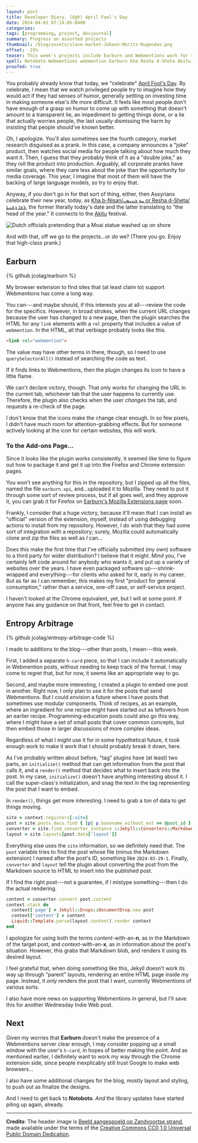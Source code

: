 ```yaml
---
layout: post
title: Developer Diary, (Ugh) April Fool's Day
date: 2024-04-01 07:14:05-0400
categories:
tags: [programming, project, devjournal]
summary: Progress on assorted projects
thumbnail: /blog/assets/slave-market-Johann-Moritz-Rugendas.png
offset: -15%
teaser: This week's projects include Earburn and Webmentions work for the blog.
spell: Notoboto Webmentions webmention Earburn Kha Resha d-Sheta Akitu Moai basename DocumentDrop Beeld aangespoeld Zandvoortse xpi
proofed: true
---
```


You probably already know that today, we "celebrate" [April Fool's Day](https://en.wikipedia.org/wiki/April_Fools%27_Day).  By celebrate, I mean that we watch privileged people try to imagine how they would act if they had senses of humor, generally settling on investing time in making someone else's life more difficult.  It feels like most people don't have enough of a grasp on humor to come up with something that doesn't amount to a transparent lie, an impediment to getting things done, or a lie that actually worries people, the last usually dismissing the harm by insisting that people should've known better.

Oh, I apologize.  You'll also sometimes see the fourth category, market research disguised as a prank.  In this case, a company announces a "joke" product, then watches social media for people talking about how much they want it.  Then, I guess that they probably think of it as a "double joke," as they roll the product into production.  Arguably, all corporate pranks have similar goals, where they care less about the joke than the opportunity for media coverage.  This year, I imagine that most of them will have the backing of large language models, so try to enjoy that.

Anyway, if you don't go in for that sort of thing, either, then Assyrians celebrate their new year, today, as [Kha b-Nisan/ܚܕ ܒܢܝܣܢ or Resha d-Sheta/ܪܫܐ ܕܫܢܬܐ](https://en.wikipedia.org/wiki/Kha_b-Nisan), the former literally today's date and the latter translating to "the head of the year."  It connects to the [Akitu](https://en.wikipedia.org/wiki/Akitu) festival.

![Dutch officials pretending that a Moai statue washed up on shore](/blog/assets/Aprilgrap-1962.png "I guess that we laugh, because usually Europeans end up with artifacts like that by pillaging foreign holy sites...")

And with that, off we go to the projects...or *do* we?  (There you go.  Enjoy that high-class prank.)

## Earburn

{% github jcolag/earburn %}

My browser extension to find sites that (at least claim to) support Webmentions has come a long way.

You can---and maybe should, if this interests you at all---review the code for the specifics.  However, in broad strokes, when the current URL changes because the user has changed to a new page, then the plugin searches the HTML for any `link` elements with a `rel` property that includes a value of `webmention`.  In the HTML, all that verbiage probably looks like this.

```html
<link rel="webmention">
```

The value may have other terms in there, though, so I need to use `querySelectorAll()` instead of searching the code as text.

If it finds links to Webmentions, then the plugin changes its icon to have a little flame.

We can't declare victory, though.  That only works for changing the URL in the current tab, whichever tab that the user happens to currently use.  Therefore, the plugin also checks when the user *changes* the tab, and requests a re-check of the page.

I don't know that the icons make the change clear enough.  In so few pixels, I didn't have much room for attention-grabbing effects.  But for someone actively looking at the icon for certain websites, this will work.

### To the Add-ons Page...

Since it looks like the plugin works consistently, it seemed like time to figure out how to package it and get it up into the Firefox and Chrome extension pages.

You won't see anything for this in the repository, but I zipped up all the files, named the file `earburn.xpi`, and...uploaded it to Mozilla.  They need to put it through some sort of review process, but if all goes well, and they approve it, you can grab it for Firefox on [Earburn's Mozilla Extensions page](https://addons.mozilla.org/en-US/firefox/addon/earburn/) soon.

Frankly, I consider that a huge victory, because it'll mean that I can install an "official" version of the extension, myself, instead of using debugging actions to install from my repository.  However, I do wish that they had some sort of integration with a repository; surely, Mozilla could automatically clone and zip the files as well as *I* can...

Does this make the first time that I've officially submitted (my own) software to a third party for wider distribution?  I believe that it might.  Mind you, I've certainly left code around for anybody who wants it, and put up a variety of websites over the years.  I have even packaged software up---shrink-wrapped and everything---for clients who asked for it, early in my career.  But as far as I can remember, this makes my first "product for general consumption," rather than a service, one-off case, or self-service project.

I haven't looked at the Chrome equivalent, yet, but I will at some point.  If anyone has any guidance on that front, feel free to get in contact.

## Entropy Arbitrage

{% github jcolag/entropy-arbitrage-code %}

I made to additions to the blog---other than posts, I mean---this week.

First, I added a separate `h-card` piece, so that I can include it automatically in Webmention posts, without needing to keep track of the format.  I may come to regret that, but for now, it seems like an appropriate way to go.

Second, and maybe more interesting, I created a plugin to embed one post in another.  Right now, I only plan to use it for the posts that send Webmentions.  But I could *envision* a future where I have posts that sometimes use modular components.  Think of recipes, as an example, where an ingredient for one recipe might have started out as leftovers from an earlier recipe.  Programming-education posts could also go this way, where I might have a set of small posts that cover common concepts, but then embed those in larger discussions of more complex ideas.

Regardless of what I *might* use it for in some hypothetical future, it took enough work to make it work that I should probably break it down, here.

As I've probably written about before, "tag" plugins have (at least) two parts, an `initialize()` method that can get information from the post that calls it, and a `render()` method that decides what to insert back into the post.  In my case, `initialize()` doesn't have anything interesting about it.  I call the super-class's initialization, and snag the text in the tag representing the post that I want to embed.

In `render()`, things get more interesting.  I need to grab a *ton* of data to get things moving.

```ruby
site = context.registers[:site]
post = site.posts.docs.find { |p| p.basename_without_ext == @post_id }
converter = site.find_converter_instance ::Jekyll::Converters::Markdown
layout = site.layouts[post.data['layout']]
```

Everything else uses the `site` information, so we definitely need that.  The `post` variable tries to find the post whose file (minus the Markdown extension) I named after the post's ID, something like `2024-03-29-1`.  Finally, `converter` and `layout` tell the plugin about converting the post from the Markdown source to HTML to insert into the published post.

If I find the right post---not a guarantee, if I mistype something---then I do the actual rendering.

```ruby
content = converter.convert post.content
context.stack do
  context['page'] = Jekyll::Drops::DocumentDrop.new post
  context['content'] = content
  Liquid::Template.parse(layout.content).render context
end
```

I apologize for using both the terms *content*-with-an-**n**, as in the Markdown of the target post, and *context*-with-an-**x**, as in information about the post's situation.  However, this grabs that Markdown blob, and renders it using its desired layout.

I feel grateful that, when doing something like this, Jekyll doesn't work its way up through "parent" layouts, rendering an entire HTML page inside my page.  Instead, it *only* renders the post that I want, currently Webmentions of various sorts.

I also have more news on supporting Webmentions in general, but I'll save this for another Wednesday Indie Web post.

## Next

Given my worries that **Earburn** doesn't make the presence of a Webmentions server clear enough, I may consider popping up a small window with the user's `h-card`, in hopes of better making the point.  And as mentioned earlier, I definitely want to work my way through the Chrome extension side, since people inexplicably still trust Google to make web browsers...

I also have some additional changes for the blog, mostly layout and styling, to push out as finalize the designs.

And I need to get back to **Notoboto**.  *And* the library updates have started piling up again, already.

* * *

**Credits**:  The header image is [Beeld aangespoeld op Zandvoortse strand](https://www.nationaalarchief.nl/onderzoeken/fotocollectie/a9fffa62-d0b4-102d-bcf8-003048976d84), made available under the terms of the [Creative Commons CC0 1.0 Universal Public Domain Dedication](https://creativecommons.org/publicdomain/zero/1.0/).
